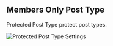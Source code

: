 ## Members Only Post Type
Protected Post Type protect post types.


![Protected Post Type Settings](https://user-images.githubusercontent.com/4777400/81521274-497c6080-930c-11ea-82c6-026992c0d440.png)
